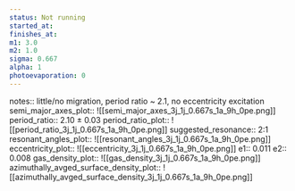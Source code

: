 ```yaml
---
status: Not running
started_at:
finishes_at:
m1: 3.0
m2: 1.0
sigma: 0.667
alpha: 1
photoevaporation: 0
---
```


notes:: little/no migration, period ratio ~ 2.1, no eccentricity excitation
semi_major_axes_plot:: ![[semi_major_axes_3j_1j_0.667s_1a_9h_0pe.png]]
period_ratio:: 2.10 ± 0.03
period_ratio_plot:: ![[period_ratio_3j_1j_0.667s_1a_9h_0pe.png]]
suggested_resonance:: 2:1
resonant_angles_plot:: ![[resonant_angles_3j_1j_0.667s_1a_9h_0pe.png]]
eccentricity_plot:: ![[eccentricity_3j_1j_0.667s_1a_9h_0pe.png]]
e1:: 0.011
e2:: 0.008
gas_density_plot:: ![[gas_density_3j_1j_0.667s_1a_9h_0pe.png]]
azimuthally_avged_surface_density_plot:: ![[azimuthally_avged_surface_density_3j_1j_0.667s_1a_9h_0pe.png]]
